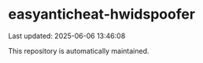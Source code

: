 # easyanticheat-hwidspoofer

Last updated: 2025-06-06 13:46:08

This repository is automatically maintained.
